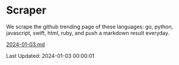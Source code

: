# Scraper

We scrape the github trending page of these languages: go, python, javascript, swift, html, ruby, and push a markdown result everyday.

[2024-01-03.md](https://github.com/henson/Scraper/blob/master/2024-01-03.md)

Last Updated: 2024-01-03 00:00:01